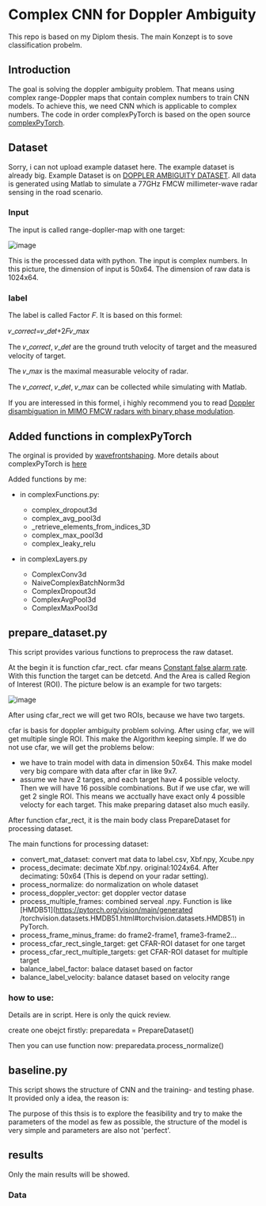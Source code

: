 # Complex CNN for Doppler Ambiguity
This repo is based on my Diplom thesis. The main Konzept is to sove classification probelm.

## Introduction
The goal is solving the doppler ambiguity problem. That means using complex range-Doppler maps that contain complex numbers to train CNN models. To achieve this, we need CNN which is applicable to complex numbers. The code in order complexPyTorch is based on the open source [complexPyTorch](https://github.com/wavefrontshaping/complexPyTorch). 

## Dataset
Sorry, i can not upload example dataset here. The example dataset is already big. 
Example Dataset is on [DOPPLER AMBIGUITY DATASET](https://ieee-dataport.org/documents/doppler-ambiguity-dataset). All data is generated using Matlab to simulate a 77GHz FMCW millimeter-wave radar sensing in the road scenario. 

### Input

The input is called range-dopller-map with one target:

![image](https://user-images.githubusercontent.com/123400810/220657220-25804278-aab1-4522-89fc-795c18d1685f.png)

This is the processed data with python. The input is complex numbers. In this picture, the dimension of input is 50x64. The dimension of raw data is 1024x64.

### label

The label is called Factor 𝐹. It is based on this formel:

𝑣_𝑐𝑜𝑟𝑟𝑒𝑐𝑡=𝑣_𝑑𝑒𝑡+2𝐹𝑣_𝑚𝑎𝑥

The 𝑣_𝑐𝑜𝑟𝑟𝑒𝑐𝑡, 𝑣_𝑑𝑒𝑡 are the ground truth velocity of target and the measured velocity of target.

The 𝑣_𝑚𝑎𝑥 is the maximal measurable velocity of radar. 

The 𝑣_𝑐𝑜𝑟𝑟𝑒𝑐𝑡, 𝑣_𝑑𝑒𝑡, 𝑣_𝑚𝑎𝑥 can be collected while simulating with Matlab.

If you are interessed in this formel, i highly recommend you to read [Doppler disambiguation in MIMO FMCW radars with binary phase modulation](https://ietresearch.onlinelibrary.wiley.com/doi/10.1049/rsn2.12063).

## Added functions in complexPyTorch

The orginal is provided by [wavefrontshaping]([https://github.com/wavefrontshaping/complexPyTorch](https://github.com/wavefrontshaping)). More details about complexPyTorch is [here](https://github.com/wavefrontshaping/complexPyTorch)

Added functions by me:
- in complexFunctions.py:
  - complex_dropout3d
  - complex_avg_pool3d
  - _retrieve_elements_from_indices_3D
  - complex_max_pool3d
  - complex_leaky_relu

- in complexLayers.py
  - ComplexConv3d
  - NaiveComplexBatchNorm3d
  - ComplexDropout3d
  - ComplexAvgPool3d
  - ComplexMaxPool3d

## prepare_dataset.py
This script provides various functions to preprocess the raw dataset.

At the begin it is function cfar_rect. cfar means [Constant false alarm rate](https://en.wikipedia.org/wiki/Constant_false_alarm_rate). With this function the target can be detcetd. And the Area is called Region of Interest (ROI). The picture below is an example for two targets:

![image](https://user-images.githubusercontent.com/123400810/220660636-4098842a-a03d-4cf5-9d3f-64a8e11ed4d4.png)

After using cfar_rect we will get two ROIs, because we have two targets. 

cfar is basis for doppler ambiguity problem solving. After using cfar, we will get multiple single ROI. This make the Algorithm keeping simple. If we do not use cfar, we will get the problems below: 

- we have to train model with data in dimension 50x64. This make model very big compare with data after cfar in like 9x7.
- assume we have 2 targes, and each target have 4 possible velocty. Then we will have 16 possible combinations. But if we use cfar, we will get 2 single ROI. This means we acctually have exact only 4 possible velocty for each target. This make preparing dataset also much easily.

After function cfar_rect, it is the main body class PrepareDataset for processing dataset.

The main functions for processing dataset:

- convert_mat_dataset: convert mat data to label.csv, Xbf.npy, Xcube.npy
- process_decimate: decimate Xbf.npy. original:1024x64. After decimating: 50x64 (This is depend on your radar setting).
- process_normalize: do normalization on whole dataset
- process_doppler_vector: get doppler vector datase
- process_multiple_frames: combined serveal .npy. Function is like [HMDB51](https://pytorch.org/vision/main/generated
        /torchvision.datasets.HMDB51.html#torchvision.datasets.HMDB51) in PyTorch.
- process_frame_minus_frame: do frame2-frame1, frame3-frame2...
- process_cfar_rect_single_target: get CFAR-ROI dataset for one target
- process_cfar_rect_multiple_targets: get CFAR-ROI dataset for multiple target
- balance_label_factor: balace dataset based on factor
- balance_label_velocity: balance dataset based on velocity range

### how to use:
Details are in script. Here is only the quick review.

create one obejct firstly:
preparedata = PrepareDataset()

Then you can use function now:
preparedata.process_normalize()

## baseline.py	
This script shows the structure of CNN and the training- and testing phase. It provided only a idea, the reason is:

The purpose of this thsis is to explore the feasibility and try to make the parameters of the model as few as possible, the structure of the model is very simple and parameters are also not 'perfect'. 

## results

Only the main results will be showed.

### Data
